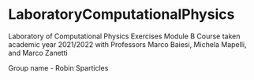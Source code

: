 # LaboratoryComputationalPhysics
Laboratory of Computational Physics Exercises Module B
Course taken academic year 2021/2022 with Professors Marco Baiesi, Michela Mapelli, and Marco Zanetti

Group name - Robin Sparticles
